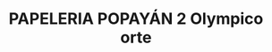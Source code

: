 ---
title: "PAPELERIA POPAYÁN 2 Olympico orte"
url: /popayan/papeleria-popayan-2-olympico-orte/
shop: material de oficina
---